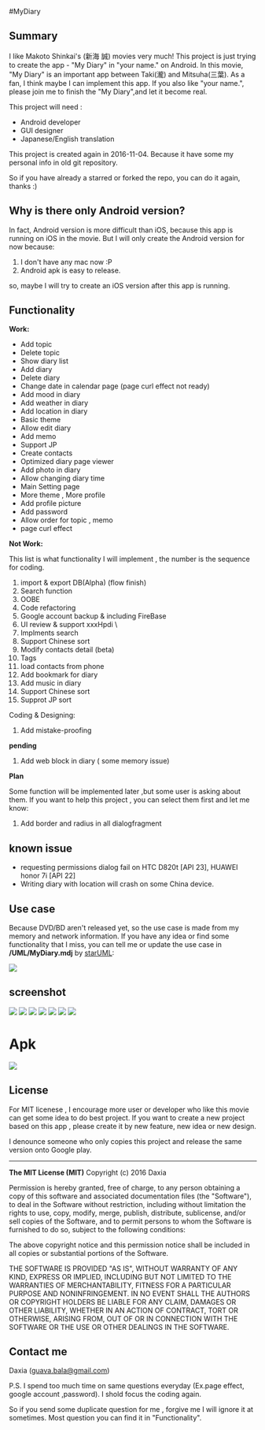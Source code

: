 #MyDiary 

## Summary

I like Makoto Shinkai's (新海 誠) movies very much! This project is just trying to create the app - "My Diary" in "your name." on Android. In this movie, "My Diary" is an important app between Taki(瀧) and Mitsuha(三葉). As a fan, I think maybe I can implement this app. If you also like "your name.", please join me to finish the "My Diary",and let it become real.

This project will need :
* Android developer
* GUI designer
* Japanese/English translation 

This project is created again in 2016-11-04. Because it have some my personal info in old git repository.

So if you have already a starred or forked the repo,  you can do it again, thanks :)

## Why is there only Android version?

In fact, Android version is more difficult than iOS, because this app is running on iOS in the movie. But I will only create the Android version for now because:

1. I don't have any mac now :P 
2. Android apk is easy to release.

so, maybe I will try to create an iOS version after this app is running.


## Functionality

 **Work:**
* Add topic
* Delete topic
* Show diary list
* Add diary
* Delete diary
* Change date in calendar page (page curl effect not ready)
* Add  mood in diary
* Add  weather in diary 
* Add location in diary
* Basic theme
* Allow edit diary
* Add memo
* Support JP
* Create contacts
* Optimized diary page viewer 
* Add photo in diary
* Allow changing diary time
* Main Setting page
* More theme , More profile
* Add profile picture
* Add password
* Allow order for topic , memo
* page curl effect

**Not Work:**

This list is what functionality I will implement , the number is the sequence for coding.

1. import & export DB(Alpha) (flow finish) 
2. Search function
3. OOBE
4. Code refactoring
5. Google account backup & including FireBase
6. UI review & support xxxHpdi \
7. Implments search
8. Support Chinese sort
9. Modify contacts detail (beta)
10. Tags
11. load contacts from phone
12. Add bookmark for diary
13. Add music in diary
14. Support Chinese sort
15. Supprot JP sort

Coding & Designing:

1. Add mistake-proofing

**pending**

1. Add web block in diary ( some memory issue)


**Plan**

Some function will be implemented later ,but some user is asking about them.
If you want to help this project , you can select them first and let me know:

1. Add border and radius in all dialogfragment 

## known issue

* requesting permissions dialog fail on HTC D820t [API 23], HUAWEI honor 7i [API 22]
* Writing diary with location will crash on some China device. 

## Use case

Because DVD/BD aren't released yet, so the use case is made from my memory and network information. 
If you have any idea or find some functionality that I miss, you can tell me or update the use case in **/UML/MyDiary.mdj**  by [starUML](http://staruml.io/):

![](/screenshot/usercase.png) 


## screenshot

![](/screenshot/s_0.png) 
![](/screenshot/s_1.png) 
![](/screenshot/s_2.png) 
![](/screenshot/s_3.png)
![](/screenshot/s_4.png)
![](/screenshot/s_5.png)
![](/screenshot/s_6.png)


# Apk
[![](/screenshot/google-play-badge.png) ](https://play.google.com/store/apps/details?id=com.kiminonawa.mydiary)


## License

For MIT licenese , I encourage more user or developer who like this movie can get some idea to do best project. 
If you want to create a new project based on this app , please create it by new feature, new idea or new design.

I denounce someone who only copies this project and release the same version onto Google play.

-----------------------------------------------

**The MIT License (MIT)**
Copyright (c) 2016 Daxia

Permission is hereby granted, free of charge, to any person obtaining a copy of this software and associated documentation files (the "Software"), to deal in the Software without restriction, including without limitation the rights to use, copy, modify, merge, publish, distribute, sublicense, and/or sell copies of the Software, and to permit persons to whom the Software is furnished to do so, subject to the following conditions:

The above copyright notice and this permission notice shall be included in all copies or substantial portions of the Software.

THE SOFTWARE IS PROVIDED "AS IS", WITHOUT WARRANTY OF ANY KIND, EXPRESS OR IMPLIED, INCLUDING BUT NOT LIMITED TO THE WARRANTIES OF MERCHANTABILITY, FITNESS FOR A PARTICULAR PURPOSE AND NONINFRINGEMENT. IN NO EVENT SHALL THE AUTHORS OR COPYRIGHT HOLDERS BE LIABLE FOR ANY CLAIM, DAMAGES OR OTHER LIABILITY, WHETHER IN AN ACTION OF CONTRACT, TORT OR OTHERWISE, ARISING FROM, OUT OF OR IN CONNECTION WITH THE SOFTWARE OR THE USE OR OTHER DEALINGS IN THE SOFTWARE.


## Contact me

Daxia (guava.bala@gmail.com)

P.S. I spend too much time on same questions everyday (Ex.page effect, google account ,password). 
I shold focus the coding again.

So if you send some duplicate question for me , forgive me I will ignore it at sometimes. 
Most question you can find it in "Functionality".

